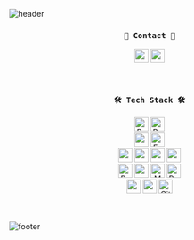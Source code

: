 ![header](https://capsule-render.vercel.app/api?type=waving&color=87CEEB&height=150&section=header&text=&fontSize=90)

<div align=center>

  ### `🌱 Contact 🌱`
  <p align="center">
   <a href="https://zisu17.github.io/"><img height="25em" src="https://img.shields.io/badge/Github%20Blog-181717?style=flat-square&logo=GitHub&logoColor=white&link=https://zisu17.github.io/"/></a>
   <a href="https://hub.docker.com/u/zisu17" target="_blank"><img height="25em" src="https://img.shields.io/badge/DockerHub-2496ED?style=flat-square&logo=Docker&logoColor=white"/></a>
  </p>

  <br>
  
  ### `🛠 Tech Stack 🛠`
  <img height="25em" alt="Python" src ="https://img.shields.io/badge/Python-3776AB.svg?&style=flat-square&logo=Python&logoColor=white"/>
  <img height="25em" alt="Bash" src="https://img.shields.io/badge/Bash-4EAA25.svg?&style=flat-square&logo=GNU%20Bash&logoColor=white"/>
  <br />
  <img height="25em" src="https://img.shields.io/badge/Django-092E20?style=flat-square&logo=django&logoColor=white">
  <img height="25em" alt="FastAPI" src="https://img.shields.io/badge/FastAPI-009688.svg?&style=flat-square&logo=FastAPI&logoColor=white"/>
  <br />
  <img height="25em" src="https://img.shields.io/badge/Hadoop-66CCFF?style=flat-square&logo=ApacheHadoop&logoColor=white"> 
  <img height="25em" src="https://img.shields.io/badge/Spark-E25A1C?style=flat-square&logo=Apache Spark&logoColor=white"> 
  <img height="25em" src="https://img.shields.io/badge/Airflow-017CEE?style=flat-square&logo=Apache Airflow&logoColor=white"> 
  <img height="25em" src="https://img.shields.io/badge/Kafka-231F20?style=flat-square&logo=Apache Kafka&logoColor=white"> 
  <br />
  <img height="25em" alt="RabbitMQ" src="https://img.shields.io/badge/RabbitMQ-FF6600.svg?&style=flat-square&logo=RabbitMQ&logoColor=white"/>
  <img height="25em" src="https://img.shields.io/badge/Oracle-F80000?style=flat-square&logo=Oracle&logoColor=white"> 
  <img height="25em" alt="MongoDB" src="https://img.shields.io/badge/MongoDB-47A248.svg?&style=flat-square&logo=MongoDB&logoColor=white"/>
  <img height="25em" alt="PostgreSQL" src="https://img.shields.io/badge/PostgreSQL-336791.svg?&style=flat-square&logo=PostgreSQL&logoColor=white"/>
  <br />
  <img height="25em" src="https://img.shields.io/badge/Git-F05032?style=flat-square&logo=git&logoColor=white">
  <img height="25em" src="https://img.shields.io/badge/Github-181717?style=flat-square&logo=github&logoColor=white">
  <img height="25em" alt="GitLab" src="https://img.shields.io/badge/GitLab-FCA121.svg?&style=flat-square&logo=GitLab&logoColor=white"/>
  <br />
  <br />
  <br />
  
</div>

![footer](https://capsule-render.vercel.app/api?type=waving&color=87CEEB&height=150&section=footer&text=&fontSize=90)


<!--
**zisu17/zisu17** is a ✨ _special_ ✨ repository because its `README.md` (this file) appears on your GitHub profile.

Here are some ideas to get you started:

- 🔭 I’m currently working on ...
- 🌱 I’m currently learning ...
- 👯 I’m looking to collaborate on ...
- 🤔 I’m looking for help with ...
- 💬 Ask me about ...
- 📫 How to reach me: ...
- 😄 Pronouns: ...
- ⚡ Fun fact: ...
-->

